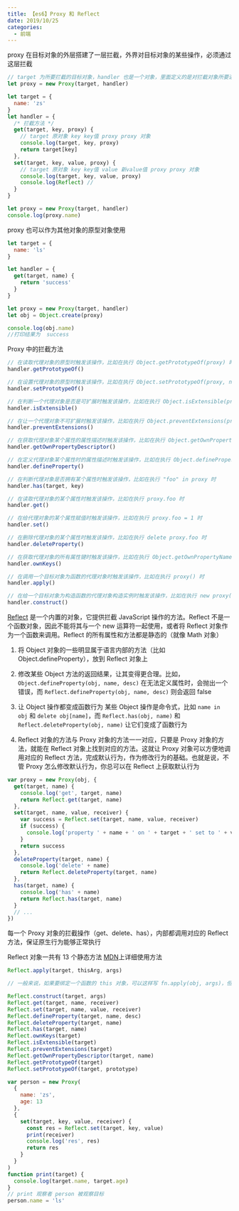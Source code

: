 ```yaml
---
title: 【es6】Proxy 和 Reflect
date: 2019/10/25
categories:
  - 前端
---
```


proxy 在目标对象的外层搭建了一层拦截，外界对目标对象的某些操作，必须通过这层拦截

```js
// target 为所要拦截的目标对象，handler 也是一个对象，里面定义的是对拦截对象所要进行的拦截方法
let proxy = new Proxy(target, handler)
```

```js
let target = {
  name: 'zs'
}
let handler = {
  /* 拦截方法 */
  get(target, key, proxy) {
    // target 原对象 key key值 proxy proxy 对象
    console.log(target, key, proxy)
    return target[key]
  },
  set(target, key, value, proxy) {
    // target 原对象 key key值 value 新value值 proxy proxy 对象
    console.log(target, key, value, proxy)
    console.log(Reflect) //
  }
}

let proxy = new Proxy(target, handler)
console.log(proxy.name)
```

proxy 也可以作为其他对象的原型对象使用

```js
let target = {
  name: 'ls'
}

let handler = {
  get(target, name) {
    return 'success'
  }
}

let proxy = new Proxy(target, handler)
let obj = Object.create(proxy)

console.log(obj.name)
//打印结果为  success
```

Proxy 中的拦截方法

```js
// 在读取代理对象的原型时触发该操作，比如在执行 Object.getPrototypeOf(proxy) 时
handler.getPrototypeOf()

// 在设置代理对象的原型时触发该操作，比如在执行 Object.setPrototypeOf(proxy, null) 时
handler.setPrototypeOf()

// 在判断一个代理对象是否是可扩展时触发该操作，比如在执行 Object.isExtensible(proxy) 时
handler.isExtensible()

// 在让一个代理对象不可扩展时触发该操作，比如在执行 Object.preventExtensions(proxy) 时
handler.preventExtensions()

// 在获取代理对象某个属性的属性描述时触发该操作，比如在执行 Object.getOwnPropertyDescriptor(proxy, "foo") 时
handler.getOwnPropertyDescriptor()

// 在定义代理对象某个属性时的属性描述时触发该操作，比如在执行 Object.defineProperty(proxy, "foo", {}) 时
handler.defineProperty()

// 在判断代理对象是否拥有某个属性时触发该操作，比如在执行 "foo" in proxy 时
handler.has(target, key)

// 在读取代理对象的某个属性时触发该操作，比如在执行 proxy.foo 时
handler.get()

// 在给代理对象的某个属性赋值时触发该操作，比如在执行 proxy.foo = 1 时
handler.set()

// 在删除代理对象的某个属性时触发该操作，比如在执行 delete proxy.foo 时
handler.deleteProperty()

// 在获取代理对象的所有属性键时触发该操作，比如在执行 Object.getOwnPropertyNames(proxy) 时
handler.ownKeys()

// 在调用一个目标对象为函数的代理对象时触发该操作，比如在执行 proxy() 时
handler.apply()

// 在给一个目标对象为构造函数的代理对象构造实例时触发该操作，比如在执行 new proxy() 时
handler.construct()
```

[Reflect](https://developer.mozilla.org/zh-CN/docs/Web/JavaScript/Reference/Global_Objects/Reflect) 是一个内置的对象，它提供拦截 JavaScript 操作的方法。Reflect 不是一个函数对象，因此不能将其与一个 new 运算符一起使用，或者将 Reflect 对象作为一个函数来调用。Reflect 的所有属性和方法都是静态的（就像 Math 对象）

1. 将 Object 对象的一些明显属于语言内部的方法（比如 Object.defineProperty），放到 Reflect 对象上

2. 修改某些 Object 方法的返回结果，让其变得更合理。比如，`Object.defineProperty(obj, name, desc)` 在无法定义属性时，会抛出一个错误，而 `Reflect.defineProperty(obj, name, desc)` 则会返回 false

3. 让 Object 操作都变成函数行为
   某些 Object 操作是命令式，比如 `name in obj` 和 `delete obj[name]`，而 `Reflect.has(obj, name)` 和 `Reflect.deleteProperty(obj, name)` 让它们变成了函数行为

4. Reflect 对象的方法与 Proxy 对象的方法一一对应，只要是 Proxy 对象的方法，就能在 Reflect 对象上找到对应的方法。这就让 Proxy 对象可以方便地调用对应的 Reflect 方法，完成默认行为，作为修改行为的基础。也就是说，不管 Proxy 怎么修改默认行为，你总可以在 Reflect 上获取默认行为

```js
var proxy = new Proxy(obj, {
  get(target, name) {
    console.log('get', target, name)
    return Reflect.get(target, name)
  },
  set(target, name, value, receiver) {
    var success = Reflect.set(target, name, value, receiver)
    if (success) {
      console.log('property ' + name + ' on ' + target + ' set to ' + value)
    }
    return success
  },
  deleteProperty(target, name) {
    console.log('delete' + name)
    return Reflect.deleteProperty(target, name)
  },
  has(target, name) {
    console.log('has' + name)
    return Reflect.has(target, name)
  }
  // ...
})
```

每一个 Proxy 对象的拦截操作（get、delete、has），内部都调用对应的 Reflect 方法，保证原生行为能够正常执行

Reflect 对象一共有 13 个静态方法
[MDN](https://developer.mozilla.org/zh-CN/docs/Web/JavaScript/Reference/Global_Objects/Reflect)上详细使用方法

```js
Reflect.apply(target, thisArg, args)

// 一般来说，如果要绑定一个函数的 this 对象，可以这样写 fn.apply(obj, args)，但是如果函数定义了自己的 apply 方法，就只能写成 Function.prototype.apply.call(fn, obj, args)

Reflect.construct(target, args)
Reflect.get(target, name, receiver)
Reflect.set(target, name, value, receiver)
Reflect.defineProperty(target, name, desc)
Reflect.deleteProperty(target, name)
Reflect.has(target, name)
Reflect.ownKeys(target)
Reflect.isExtensible(target)
Reflect.preventExtensions(target)
Reflect.getOwnPropertyDescriptor(target, name)
Reflect.getPrototypeOf(target)
Reflect.setPrototypeOf(target, prototype)
```

```js
var person = new Proxy(
  {
    name: 'zs',
    age: 13
  },
  {
    set(target, key, value, receiver) {
      const res = Reflect.set(target, key, value)
      print(receiver)
      console.log('res', res)
      return res
    }
  }
)
function print(target) {
  console.log(target.name, target.age)
}
// print 观察者 person 被观察目标
person.name = 'ls'
```
